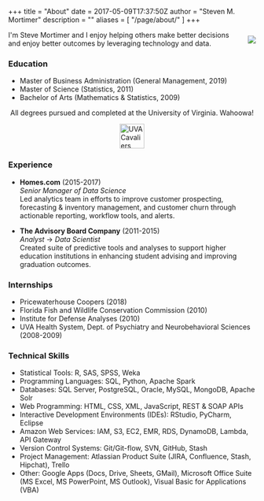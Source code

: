 +++
title = "About"
date = 2017-05-09T17:37:50Z
author = "Steven M. Mortimer"
description = ""
aliases = [
  "/page/about/"
]
+++

<img src="/img/headshot.jpg" style="float:right;margin-top:10px;margin-bottom:0px;margin-left:20px;margin-right:0px;border-radius:0px;" /> 
I'm Steve Mortimer and I enjoy helping others make better decisions and enjoy better outcomes by leveraging technology and data.
 
### Education

 - Master of Business Administration (General Management, 2019)
 - Master of Science (Statistics, 2011)
 - Bachelor of Arts (Mathematics & Statistics, 2009)

<p style="text-align:center;">All degrees pursued and completed at the University of Virginia. Wahoowa!</p>
<img src="/img/uvalogo.png" alt="UVA Cavaliers Logo" style="display:block;margin:auto;height:50px;">

### Experience

 - **Homes.com** (2015-2017)</br>
 *Senior Manager of Data Science*</br>
 Led analytics team in efforts to improve customer prospecting, forecasting & 
 inventory management, and customer churn through actionable reporting, workflow 
 tools, and alerts.  

 - **The Advisory Board Company** (2011-2015)</br>
 *Analyst* &#x2192; *Data Scientist*</br>
 Created suite of predictive tools and analyses to support higher education 
 institutions in enhancing student advising and improving graduation outcomes.

### Internships

 - Pricewaterhouse Coopers (2018)
 - Florida Fish and Wildlife Conservation Commission (2010)
 - Institute for Defense Analyses (2010)
 - UVA Health System, Dept. of Psychiatry and Neurobehavioral Sciences (2008-2009)

### Technical Skills

  - Statistical Tools: R, SAS, SPSS, Weka
  - Programming Languages: SQL, Python, Apache Spark
  - Databases: SQL Server, PostgreSQL, Oracle, MySQL, MongoDB, Apache Solr
  - Web Programming: HTML, CSS, XML, JavaScript, REST & SOAP APIs
  - Interactive Development Environments (IDEs): RStudio, PyCharm, Eclipse
  - Amazon Web Services: IAM, S3, EC2, EMR, RDS, DynamoDB, Lambda, API Gateway
  - Version Control Systems: Git/Git-flow, SVN, GitHub, Stash
  - Project Management: Atlassian Product Suite (JIRA, Confluence, Stash, Hipchat), Trello
  - Other: Google Apps (Docs, Drive, Sheets, GMail), Microsoft Office Suite 
  (MS Excel, MS PowerPoint, MS Outlook), Visual Basic for Applications (VBA) 
